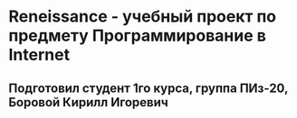 # Reneissance - учебный проект по предмету Программирование в Internet
## Подготовил студент 1го курса, группа ПИз-20, Боровой Кирилл Игоревич
